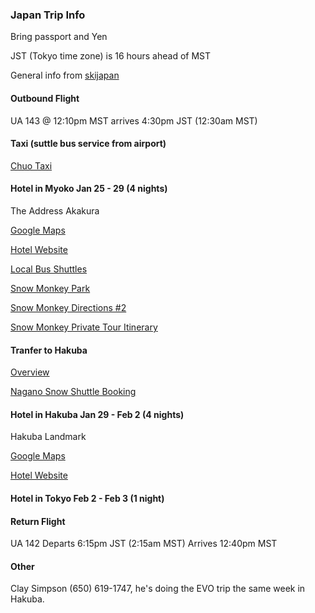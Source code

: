 ### Japan Trip Info

Bring passport and Yen

JST (Tokyo time zone) is 16 hours ahead of MST

General info from [skijapan](http://www.skijapan.com/resorts/myoko-kogen/faqs/)

#### Outbound Flight

UA 143 @ 12:10pm MST arrives 4:30pm JST (12:30am MST)

#### Taxi (suttle bus service from airport)

[Chuo Taxi](http://air.chuotaxi.co.jp/index.html?lang=en&tm=1546560711563)

#### Hotel in Myoko Jan 25 - 29 (4 nights)

The Address Akakura 

[Google Maps](https://www.google.com/maps/place/The+Address+Akakura/@36.8924622,138.1754331,17z/data=!3m1!4b1!4m5!3m4!1s0x5ff63deb69d893fd:0x5ce88da450f95acd!8m2!3d36.8924622!4d138.1776218) 

[Hotel Website](https://www.theaddressakakura.com/)

[Local Bus Shuttles](https://www.mkk-tour.com/myokoshuttlebus/localshuttle/)

[Snow Monkey Park](http://www.snowmonkeyresorts.com/access/from-myoko-how-to-get-to-snow-monkey/)

[Snow Monkey Directions #2](http://www.snowmonkeyresorts.com/access/)

[Snow Monkey Private Tour Itinerary](http://www.snowmonkeyresorts.com/tour/start-from-myoko-snow-monkey-private-tour/)

#### Tranfer to Hakuba

[Overview](https://www.skihakuba.com/myoko-hakuba-shuttle.htm)

[Nagano Snow Shuttle Booking](https://naganosnowshuttle.com)


#### Hotel in Hakuba Jan 29 - Feb 2 (4 nights)

Hakuba Landmark

[Google Maps](https://www.google.com/maps/place/Hakuba+Landmark+Happo+Lodge/@36.7058852,137.8327315,17z/data=!4m12!1m6!3m5!1s0x5ff7ce0a9b90b58b:0x4ce53eeae7dcd4d!2sHakuba+Landmark+Happo+Lodge!8m2!3d36.7058852!4d137.8349202!3m4!1s0x5ff7ce0a9b90b58b:0x4ce53eeae7dcd4d!8m2!3d36.7058852!4d137.8349202)

[Hotel Website](http://hakubalandmark.com/happo-lodge/)

#### Hotel in Tokyo Feb 2 - Feb 3 (1 night)


#### Return Flight

UA 142 Departs 6:15pm JST (2:15am MST) Arrives 12:40pm MST

#### Other

	
Clay Simpson (650) 619-1747, he's doing the EVO trip the same week in Hakuba.